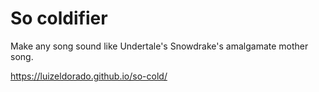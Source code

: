 # So coldifier

Make any song sound like Undertale's Snowdrake's amalgamate mother song.

https://luizeldorado.github.io/so-cold/